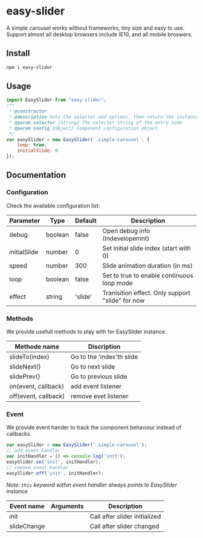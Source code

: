 # easy-slider
A simple carousel works without frameworks, tiny size and easy to use.
Support almost all desktop browsers include IE10, and all mobile broswers.
## Install
```bash
npm i easy-slider
```
## Usage
```javascript
import EasySlider from "easy-slider";
/**
 * @constructor
 * @description Sets the selector and options, then return the instance
 * @param selector {String} The selector string of the entry node
 * @param config {Object} Component configuration object
 */
var easySlider = new EasySlider('.simple-carousel', {
    loop: true,
    initialSlide: 0
});
```
## Documentation
### Configuration
Check the available configuration list:

| Parameter | Type | Default | Description |
| ---------- | ----------- | ----------- | ----------- |
| debug | boolean | false | Open debug info (indevelopemnt) |
| initialSlide | number | 0 | Set initial slide index (start with 0) |
| speed | number | 300 | Slide animation duration (in ms) |
| loop | boolean | false | Set to true to enable continuous loop mode |
| effect | string | 'slide' | Tranisition effect. Only support "slide" for now |

### Methods
We provide usefull methods to play with for EasySlider instance.

| Methode name | Discription |
| ---------- | -----------|
| slideTo(index) | Go to the 'index'th slide  |
| slideNext() | Go to next slide |
| slidePrev() | Go to previous slide |
| on(event, callback) | add event listener |
| off(event, callback) | remove evet listener |

### Event
We provide event hander to track the component behaviour instead of callbacks.
```javascript
var easySlider = new EasySlider('.simple-carousel');
// add event handler
var initHandler = () => console.log('init');
easySlider.on('init', initHandler);
// remove event handler
easySlider.off('init', initHandler);
```
*Note: `this` keyword within event handler always points to EasySlider instance*

| Event name | Arguments | Description |
| ---------- | -----------| -----------|
| init |  | Call after slider initialized |
| slideChange | | Call after slider changed
